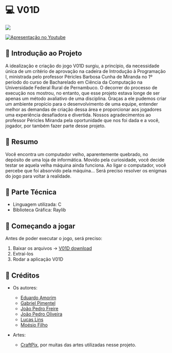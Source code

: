 # :computer: V01D

![](https://github.com/moesio-f/V01D/blob/master/.github/trailer.gif)

[![Apresentação no Youtube](https://img.youtube.com/vi/<VIhKoEdiUeY>/maxresdefault.jpg)](https://www.youtube.com/watch?v=VIhKoEdiUeY)

## :mag_right: Introdução ao Projeto

A idealização e criação do jogo V01D surgiu, a princípio, da necessidade única de um critério de aprovação na cadeira de Introdução à Programação I, ministrada pelo professor Péricles Barbosa Cunha de Miranda no 1º período do curso de Bacharelado em Ciência da Computação na Universidade Federal Rural de Pernambuco. O decorrer do processo de execução nos mostrou, no entanto, que esse projeto estava longe de ser apenas um método avaliativo de uma disciplina. Graças a ele pudemos criar um ambiente propício para o desenvolvimento de uma equipe, entender melhor as demandas de criação dessa área e proporcionar aos jogadores uma experiência desafiadora e divertida. Nossos agradecimentos ao professor Péricles Miranda pela oportunidade que nos foi dada e a você, jogador, por também fazer parte desse projeto.


## :book: Resumo
Você encontra um computador velho, aparentemente quebrado, 
no depósito de uma loja de informática. Movido pela curiosidade,
você decide testar se aquela velha máquina ainda funciona. 
Ao ligar o computador, você percebe que foi absorvido pela máquina...
Será preciso resolver os enigmas do jogo para voltar à realidade.



## :wrench: Parte Técnica

* Linguagem utilizada: C
* Biblioteca Gráfica: Raylib


## :floppy_disk: Começando a jogar

Antes de poder executar o jogo, será preciso:

1. Baixar os arquivos -> [V01D download](https://github.com/moesio-f/V01D/releases)
2. Extraí-los
3. Rodar a aplicação V01D

## :briefcase: Créditos

- Os autores:
  - [Eduardo Amorim](https://github.com/Pudim-mm)
  - [Gabriel Pimentel](https://github.com/deepstrings)
  - [João Pedro Freire](https://github.com/mrjohnnus)
  - [João Pedro Oliveira](https://github.com/joaopedroods)
  - [Lucas Lins](https://github.com/lucas-lins)
  - [Moésio Filho](https://github.com/moesio-f)
  
 - Artes:
     - [CraftPix](https://craftpix.net), por muitas das artes utilizadas nesse projeto.
